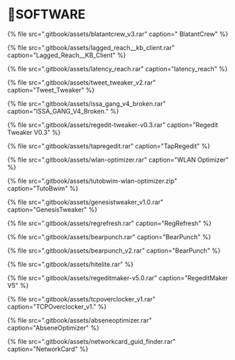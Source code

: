 # 📁SOFTWARE



{% file src=".gitbook/assets/blatantcrew\_v3.rar" caption=" BlatantCrew" %}

{% file src=".gitbook/assets/lagged\_reach\_\_kb\_client.rar" caption="Lagged\_Reach\_\_KB\_Client" %}

{% file src=".gitbook/assets/latency\_reach.rar" caption="latency\_reach" %}

{% file src=".gitbook/assets/tweet\_tweaker\_v2.rar" caption="Tweet\_Tweaker" %}

{% file src=".gitbook/assets/issa\_gang\_v4\_broken.rar" caption="ISSA\_GANG\_V4\_Broken." %}

{% file src=".gitbook/assets/regedit-tweaker-v0.3.rar" caption="Regedit Tweaker V0.3" %}

{% file src=".gitbook/assets/tapregedit.rar" caption="TapRegedit" %}

{% file src=".gitbook/assets/wlan-optimizer.rar" caption="WLAN Optimizer" %}

{% file src=".gitbook/assets/tutobwim-wlan-optimizer.zip" caption="TutoBwim" %}

{% file src=".gitbook/assets/genesistweaker\_v1.0.rar" caption="GenesisTweaker" %}

{% file src=".gitbook/assets/regrefresh.rar" caption="RegRefresh" %}

{% file src=".gitbook/assets/bearpunch.rar" caption="BearPunch" %}

{% file src=".gitbook/assets/bearpunch\_v2.rar" caption="BearPunch" %}

{% file src=".gitbook/assets/hitelite.rar" %}

{% file src=".gitbook/assets/regeditmaker-v5.0.rar" caption="RegeditMaker V5" %}

{% file src=".gitbook/assets/tcpoverclocker\_v1.rar" caption="TCPOverclocker\_v1." %}

{% file src=".gitbook/assets/abseneoptimizer.rar" caption="AbseneOptimizer" %}

{% file src=".gitbook/assets/networkcard\_guid\_finder.rar" caption="NetworkCard" %}



